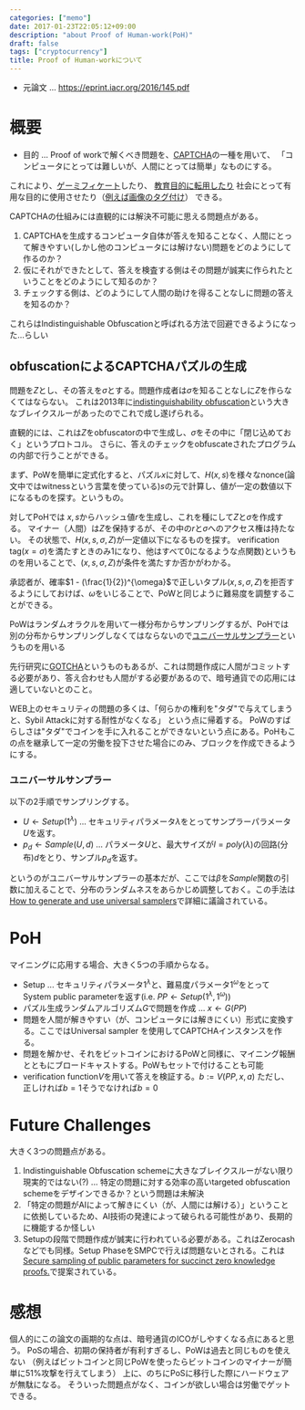 ```yaml
---
categories: ["memo"]
date: 2017-01-23T22:05:12+09:00
description: "about Proof of Human-work(PoH)"
draft: false
tags: ["cryptocurrency"]
title: Proof of Human-workについて
---
```


* 元論文 ... https://eprint.iacr.org/2016/145.pdf

# 概要

* 目的 ... Proof of workで解くべき問題を、[CAPTCHA](http://www.captcha.net/captcha_crypt.pdf)の一種を用いて、
「コンピュータにとっては難しいが、人間にとっては簡単」なものにする。


これにより、[ゲーミフィケート](http://link.springer.com/chapter/10.1007/978-3-642-39345-7_5)したり、
[教育目的に転用したり](https://www.computer.org/csdl/proceedings/isbast/2012/4696/00/4696a001.pdf)
社会にとって有用な目的に使用させたり（[例えば画像のタグ付け](https://www.cs.cmu.edu/~biglou/reCAPTCHA_Science.pdf)）
できる。

CAPTCHAの仕組みには直観的には解決不可能に思える問題点がある。

1. CAPTCHAを生成するコンピュータ自体が答えを知ることなく、人間にとって解きやすい(しかし他のコンピュータには解けない)問題をどのようにして作るのか？
2. 仮にそれができたとして、答えを検査する側はその問題が誠実に作られたということをどのようにして知るのか？
3. チェックする側は、どのようにして人間の助けを得ることなしに問題の答えを知るのか？

これらはIndistinguishable Obfuscationと呼ばれる方法で回避できるようになった...らしい

## obfuscationによるCAPTCHAパズルの生成

問題を$Z$とし、その答えを$\sigma$とする。問題作成者は$\sigma$を知ることなしに$Z$を作らなくてはならない。
これは2013年に[indistinguishability obfuscation](https://eprint.iacr.org/2013/451.pdf)という大きなブレイクスルーがあったのでこれで成し遂げられる。

直観的には、これは$Z$をobfuscatorの中で生成し、$\sigma$をその中に「閉じ込めておく」というプロトコル。
さらに、答えのチェックをobfuscateされたプログラムの内部で行うことができる。

まず、PoWを簡単に定式化すると、パズル$x$に対して、$H(x, s)$を様々なnonce(論文中ではwitnessという言葉を使っている)$s$の元で計算し、値が一定の数値以下になるものを探す。というもの。

対してPoHでは
$x, s$からハッシュ値$r$を生成し、これを種にして$Z$と$\sigma$を作成する。
マイナー（人間）は$Z$を保持するが、その中の$r$と$\sigma$へのアクセス権は持たない。
その状態で、$H(x,s,\sigma,Z)$が一定値以下になるものを探す。
verification tag($x=\sigma$)を満たすときのみ1になり、他はすべて0になるような点関数)というものを用いることで、$(x,s,\sigma,Z)$が条件を満たすか否かがわかる。

承認者が、確率$1 - (\frac{1}{2})^{\omega}$で正しいタプル$(x,s,\sigma,Z)$を拒否するようにしておけば、$\omega$をいじることで、PoWと同じように難易度を調整することができる。

PoWはランダムオラクルを用いて一様分布からサンプリングするが、PoHでは別の分布からサンプリングしなくてはならないので[ユニバーサルサンプラー](https://eprint.iacr.org/2014/507.pdf)というものを用いる

先行研究に[GOTCHA](https://www.cs.cmu.edu/~jblocki/papers/aisec2013-fullversion.pdf)というものもあるが、これは問題作成に人間がコミットする必要があり、答え合わせも人間がする必要があるので、暗号通貨での応用には適していないとのこと。

WEB上のセキュリティの問題の多くは、「何らかの権利を"タダ"で与えてしまうと、Sybil Attackに対する耐性がなくなる」
という点に帰着する。
PoWのすばらしさは"タダ"でコインを手に入れることができないという点にある。PoHもこの点を継承して一定の労働を投下させた場合にのみ、ブロックを作成できるようにする。


### ユニバーサルサンプラー

以下の2手順でサンプリングする。

* $U \leftarrow Setup(1^{\lambda})$ ... セキュリティパラメータ$\lambda$をとってサンプラーパラメータ$U$を返す。
* $p_d \leftarrow Sample(U,d)$ ... パラメータ$U$と、最大サイズが$l=poly(\lambda)$の回路(分布)$d$をとり、サンプル$p_d$を返す。

というのがユニバーサルサンプラーの基本だが、ここでは$\beta$を$Sample$関数の引数に加えることで、分布のランダムネスをあらかじめ調整しておく。この手法は[How to generate and use universal samplers](http://eprint.iacr.org/2014/507)で詳細に議論されている。

# PoH

マイニングに応用する場合、大きく5つの手順からなる。

* Setup ... セキュリティパラメータ$1^{\lambda}$と、難易度パラメータ$1^{\omega}$をとってSystem public parameterを返す(i.e. $PP \leftarrow Setup(1^{\lambda}, 1^{\omega})$)
* パズル生成ランダムアルゴリズム$G$で問題を作成 ... $x \leftarrow G(PP)$
* 問題を人間が解きやすい（が、コンピュータには解きにくい）形式に変換する。ここではUniversal sampler を使用してCAPTCHAインスタンスを作る。
* 問題を解かせ、それをビットコインにおけるPoWと同様に、マイニング報酬とともにブロードキャストする。PoWもセットで付けることも可能
* verification function$V$を用いて答えを検証する。$b := V(PP,x,a)$ ただし、正しければ$b=1$そうでなければ$b=0$

# Future Challenges

大きく3つの問題点がある。

1. Indistinguishable Obfuscation schemeに大きなブレイクスルーがない限り現実的ではない(?) ... 特定の問題に対する効率の高いtargeted obfuscation schemeをデザインできるか？という問題は未解決
2. 「特定の問題がAIによって解きにくい（が、人間には解ける）」ということに依拠しているため、AI技術の発達によって破られる可能性があり、長期的に機能するか怪しい
3. Setupの段階で問題作成が誠実に行われている必要がある。これはZerocashなどでも同様。Setup PhaseをSMPCで行えば問題ないとされる。これは[Secure sampling of public parameters for succinct zero knowledge proofs.](http://www.ieee-security.org/TC/SP2015/papers-archived/6949a287.pdf)で提案されている。

# 感想

個人的にこの論文の画期的な点は、暗号通貨のICOがしやすくなる点にあると思う。
PoSの場合、初期の保持者が有利すぎるし、PoWは過去と同じものを使えない
（例えばビットコインと同じPoWを使ったらビットコインのマイナーが簡単に51%攻撃を行えてしまう）
上に、のちにPoSに移行した際にハードウェアが無駄になる。
そういった問題点がなく、コインが欲しい場合は労働でゲットできる。
